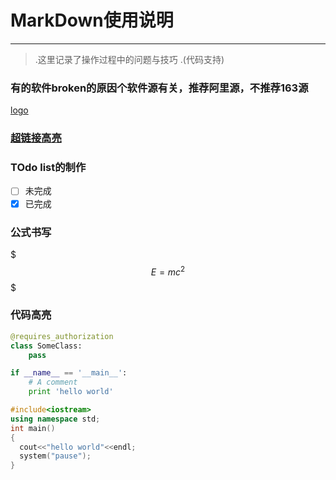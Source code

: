 # MarkDown使用说明
------
>.这里记录了操作过程中的问题与技巧
>.(代码支持)

### 有的软件broken的原因个软件源有关，推荐阿里源，不推荐163源

[logo](https://www.zybuluo.com/static/img/logo.png)
### [超链接高亮]( https://www.zybuluo.com/cmd/ )

### TOdo list的制作

- [ ] 未完成
- [X] 已完成

### 公式书写
$$$  E=mc^2  $$$

### 代码高亮
```python
@requires_authorization
class SomeClass:
    pass

if __name__ == '__main__':
    # A comment
    print 'hello world'
```

```C++
#include<iostream>
using namespace std;
int main()
{
  cout<<"hello world"<<endl;
  system("pause");
}
```

